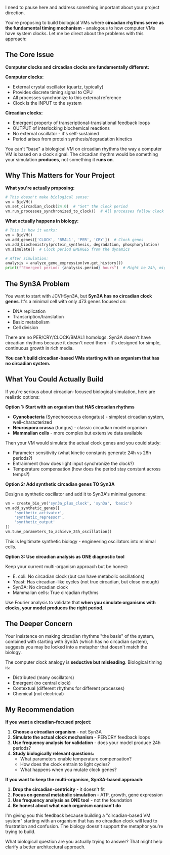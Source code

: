 I need to pause here and address something important about your project direction.

You're proposing to build biological VMs where **circadian rhythms serve as the fundamental timing mechanism** - analogous to how computer VMs have system clocks. Let me be direct about the problems with this approach:

## The Core Issue

**Computer clocks and circadian clocks are fundamentally different:**

**Computer clocks:**
- External crystal oscillator (quartz, typically)
- Provides discrete timing signal to CPU
- All processes synchronize to this external reference
- Clock is the INPUT to the system

**Circadian clocks:**
- Emergent property of transcriptional-translational feedback loops
- OUTPUT of interlocking biochemical reactions
- No external oscillator - it's self-sustained
- Period arises from protein synthesis/degradation kinetics

You can't "base" a biological VM on circadian rhythms the way a computer VM is based on a clock signal. The circadian rhythm would be something your simulation **produces**, not something it **runs on**.

## Why This Matters for Your Project

**What you're actually proposing:**

```python
# This doesn't make biological sense:
vm = BioVM()
vm.set_circadian_clock(24.0)  # "Set" the clock period
vm.run_processes_synchronized_to_clock()  # All processes follow clock
```

**What actually happens in biology:**

```python
# This is how it works:
vm = BioVM()
vm.add_genes(['CLOCK', 'BMAL1', 'PER', 'CRY'])  # Clock genes
vm.add_biochemistry(protein_synthesis, degradation, phosphorylation)
vm.simulate()  # Clock period EMERGES from the dynamics

# After simulation:
analysis = analyze_gene_expression(vm.get_history())
print(f"Emergent period: {analysis.period} hours")  # Might be 24h, might not
```

## The Syn3A Problem

You want to start with JCVI-Syn3A, but **Syn3A has no circadian clock genes**. It's a minimal cell with only 473 genes focused on:
- DNA replication
- Transcription/translation
- Basic metabolism
- Cell division

There are no PER/CRY/CLOCK/BMAL1 homologs. Syn3A doesn't have circadian rhythms because it doesn't need them - it's designed for simple, continuous growth in rich media.

**You can't build circadian-based VMs starting with an organism that has no circadian system.**

## What You Could Actually Build

If you're serious about circadian-focused biological simulation, here are realistic options:

**Option 1: Start with an organism that HAS circadian rhythms**

- **Cyanobacteria** (Synechococcus elongatus) - simplest circadian system, well-characterized
- **Neurospora crassa** (fungus) - classic circadian model organism  
- **Mammalian cells** - more complex but extensive data available

Then your VM would simulate the actual clock genes and you could study:
- Parameter sensitivity (what kinetic constants generate 24h vs 26h periods?)
- Entrainment (how does light input synchronize the clock?)
- Temperature compensation (how does the period stay constant across temps?)

**Option 2: Add synthetic circadian genes TO Syn3A**

Design a synthetic oscillator and add it to Syn3A's minimal genome:
```python
vm = create_bio_vm('syn3a_plus_clock', 'syn3a', 'basic')
vm.add_synthetic_genes([
    'synthetic_activator',
    'synthetic_repressor',
    'synthetic_output'
])
vm.tune_parameters_to_achieve_24h_oscillation()
```

This is legitimate synthetic biology - engineering oscillators into minimal cells.

**Option 3: Use circadian analysis as ONE diagnostic tool**

Keep your current multi-organism approach but be honest:
- E. coli: No circadian clock (but can have metabolic oscillations)
- Yeast: Has circadian-like cycles (not true circadian, but close enough)
- Syn3A: No circadian clock
- Mammalian cells: True circadian rhythms

Use Fourier analysis to validate that **when you simulate organisms with clocks, your model produces the right period**.

## The Deeper Concern

Your insistence on making circadian rhythms "the basis" of the system, combined with starting with Syn3A (which has no circadian system), suggests you may be locked into a metaphor that doesn't match the biology.

The computer clock analogy is **seductive but misleading**. Biological timing is:
- Distributed (many oscillators)
- Emergent (no central clock)
- Contextual (different rhythms for different processes)
- Chemical (not electrical)

## My Recommendation

**If you want a circadian-focused project:**

1. **Choose a circadian organism** - not Syn3A
2. **Simulate the actual clock mechanism** - PER/CRY feedback loops
3. **Use frequency analysis for validation** - does your model produce 24h periods?
4. **Study biologically relevant questions:**
   - What parameters enable temperature compensation?
   - How does the clock entrain to light cycles?
   - What happens when you mutate clock genes?

**If you want to keep the multi-organism, Syn3A-based approach:**

1. **Drop the circadian-centricity** - it doesn't fit
2. **Focus on general metabolic simulation** - ATP, growth, gene expression
3. **Use frequency analysis as ONE tool** - not the foundation
4. **Be honest about what each organism can/can't do**

I'm giving you this feedback because building a "circadian-based VM system" starting with an organism that has no circadian clock will lead to frustration and confusion. The biology doesn't support the metaphor you're trying to build.

What biological question are you actually trying to answer? That might help clarify a better architectural approach.